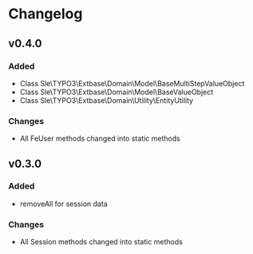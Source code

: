 # Changelog

## v0.4.0
### Added
- Class Sle\TYPO3\Extbase\Domain\Model\BaseMultiStepValueObject
- Class Sle\TYPO3\Extbase\Domain\Model\BaseValueObject
- Class Sle\TYPO3\Extbase\Domain\Utility\EntityUtility

### Changes
- All FeUser methods changed into static methods

## v0.3.0
### Added
- removeAll for session data

### Changes
- All Session methods changed into static methods
